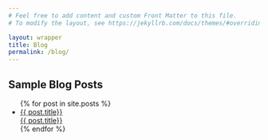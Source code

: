 ```yaml
---
# Feel free to add content and custom Front Matter to this file.
# To modify the layout, see https://jekyllrb.com/docs/themes/#overriding-theme-defaults

layout: wrapper
title: Blog
permalink: /blog/
---
```



<div id="blogListSection">
  <div id="blogHero"></div>

<div id="blogListBackground">
<h2 id="blogTitle">Sample Blog Posts</h2>
    <ul>
      {% for post in site.posts %}
  <li id="blogList">
    <a class="button" href="{{ post.url }}">
      <div>{{ post.title}}</div>
      <div>{{ post.title}}</div>
    </a>
  </li>
      {% endfor %}
    </ul>
</div>